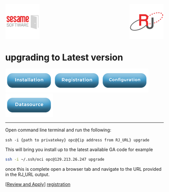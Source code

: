 [![Logo](../images/SesameLogo110x110.png)](http://www.sesamesoftware.com) <img align=right src="../images/RJOrbit110x110.png">

# upgrading to Latest version

[![Installation](../images/Button_Installation.png)](installguide.md)[![Registration](../images/Button_Registration.png)](RegistrationGuide.md)[![Configuration](../images/Button_Configuration.png)](configurationGuide.md)[![Datasource](../images/Button_Datasource.png)](DatasourceGuide.md)

---

Open command line terminal and run the following:

```ssh -i {path to privatekey} opc@{ip address from RJ_URL} upgrade```

This will bring you  install up to the latest available GA code for example

```bash
ssh -i ~/.ssh/oci opc@129.213.26.247 upgrade
```

once this is complete open a browser tab and navigate to the URL provided in the RJ_URL output.

[[Review and Apply](reviewAndApply.md)] [registration](RegistrationGuide.md)